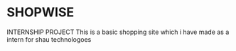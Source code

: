 # SHOPWISE
INTERNSHIP PROJECT
This is a basic shopping site which i have made as a intern for shau technologoes
